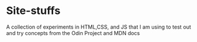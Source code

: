 # Site-stuffs
A collection of experiments in HTML,CSS, and JS that I am using to test out and try concepts from the Odin Project and MDN docs

